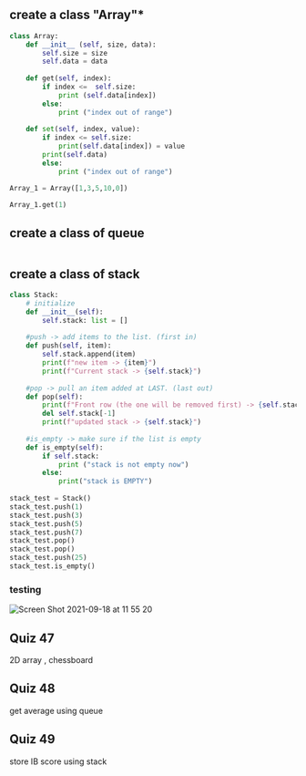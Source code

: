## create a class "Array"*

```py
class Array:
    def __init__ (self, size, data):
        self.size = size
        self.data = data
    
    def get(self, index):
        if index <=  self.size:
            print (self.data[index])
        else:
            print ("index out of range")
    
    def set(self, index, value):
        if index <= self.size:
            print(self.data[index]) = value
        print(self.data)
        else:
            print ("index out of range")

Array_1 = Array([1,3,5,10,0])

Array_1.get(1)
```
## create a class of queue

```py

```

## create a class of stack

```py
class Stack:
    # initialize
    def __init__(self):
        self.stack: list = []
    
    #push -> add items to the list. (first in)
    def push(self, item):
        self.stack.append(item)
        print(f"new item -> {item}")
        print(f"Current stack -> {self.stack}")
    
    #pop -> pull an item added at LAST. (last out)
    def pop(self):
        print(f"Front row (the one will be removed first) -> {self.stack[-1]}")
        del self.stack[-1] 
        print(f"updated stack -> {self.stack}")
    
    #is_empty -> make sure if the list is empty 
    def is_empty(self):
        if self.stack:
            print ("stack is not empty now")
        else:
            print("stack is EMPTY")
        
stack_test = Stack()
stack_test.push(1)
stack_test.push(3)
stack_test.push(5)
stack_test.push(7)
stack_test.pop()
stack_test.pop()
stack_test.push(25)
stack_test.is_empty()
```

### testing

![Screen Shot 2021-09-18 at 11 55 20](https://user-images.githubusercontent.com/60457723/133870146-73520cbd-eb5a-4318-b5ac-0fa5234ec9cd.png)


## Quiz 47

2D array , chessboard 

## Quiz 48
get average using queue 


## Quiz 49
store IB score using stack 

